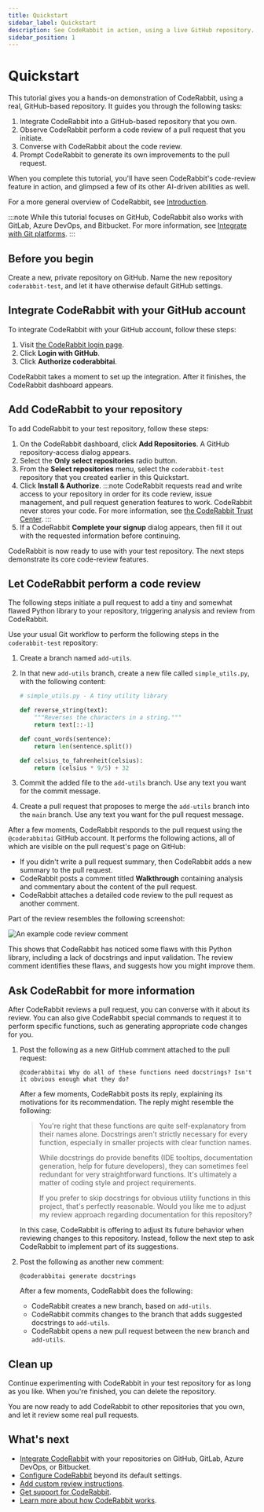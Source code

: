 ```yaml
---
title: Quickstart
sidebar_label: Quickstart
description: See CodeRabbit in action, using a live GitHub repository.
sidebar_position: 1
---
```


# Quickstart

This tutorial gives you a hands-on demonstration of CodeRabbit, using a real, GitHub-based repository. It guides you through the following tasks:

1. Integrate CodeRabbit into a GitHub-based repository that you own.
1. Observe CodeRabbit perform a code review of a pull request that you initiate.
1. Converse with CodeRabbit about the code review.
1. Prompt CodeRabbit to generate its own improvements to the pull request.

When you complete this tutorial, you'll have seen CodeRabbit's code-review feature in action, and glimpsed a few of its other AI-driven abilities as well.

For a more general overview of CodeRabbit, see [Introduction](/).

:::note
While this tutorial focuses on GitHub, CodeRabbit also works with GitLab, Azure DevOps, and Bitbucket. For more information, see [Integrate with Git platforms](/platforms/).
:::

## Before you begin

Create a new, private repository on GitHub. Name the new repository `coderabbit-test`, and let it have otherwise default GitHub settings.

## Integrate CodeRabbit with your GitHub account

To integrate CodeRabbit with your GitHub account, follow these steps:

1. Visit [the CodeRabbit login page](https://app.coderabbit.ai/login).
1. Click **Login with GitHub**.
1. Click **Authorize coderabbitai**.

CodeRabbit takes a moment to set up the integration. After it finishes, the CodeRabbit dashboard appears.

## Add CodeRabbit to your repository

To add CodeRabbit to your test repository, follow these steps:

1. On the CodeRabbit dashboard, click **Add Repositories**. A GitHub repository-access dialog appears.
1. Select the **Only select repositories** radio button.
1. From the **Select repositories** menu, select the `coderabbit-test` repository that you created earlier in this Quickstart.
1. Click **Install & Authorize**.
   :::note
   CodeRabbit requests read and write access to your repository in order for its code review, issue management, and pull request generation features to work. CodeRabbit never stores your code. For more information, see [the CodeRabbit Trust Center](https://trust.coderabbit.ai).
   :::
1. If a CodeRabbit **Complete your signup** dialog appears, then fill it out with the requested information before continuing.

CodeRabbit is now ready to use with your test repository. The next steps demonstrate its core code-review features.

## Let CodeRabbit perform a code review

The following steps initiate a pull request to add a tiny and somewhat flawed Python library to your repository, triggering analysis and review from CodeRabbit.

Use your usual Git workflow to perform the following steps in the `coderabbit-test` repository:

1. Create a branch named `add-utils`.

1. In that new `add-utils` branch, create a new file called `simple_utils.py`, with the following content:

   ```python
   # simple_utils.py - A tiny utility library

   def reverse_string(text):
       """Reverses the characters in a string."""
       return text[::-1]

   def count_words(sentence):
       return len(sentence.split())

   def celsius_to_fahrenheit(celsius):
       return (celsius * 9/5) + 32
   ```

1. Commit the added file to the `add-utils` branch. Use any text you want for the commit message.

1. Create a pull request that proposes to merge the `add-utils` branch into the `main` branch. Use any text you want for the pull request message.

After a few moments, CodeRabbit responds to the pull request using the `@coderabbitai` GitHub account. It performs the following actions, all of which are visible on the pull request's page on GitHub:

- If you didn't write a pull request summary, then CodeRabbit adds a new summary to the pull request.
- CodeRabbit posts a comment titled **Walkthrough** containing analysis and commentary about the content of the pull request.
- CodeRabbit attaches a detailed code review to the pull request as another comment.

Part of the review resembles the following screenshot:

![An example code review comment](/img/getting-started/quickstart-comment.png)

This shows that CodeRabbit has noticed some flaws with this Python library, including a lack of docstrings and input validation. The review comment identifies these flaws, and suggests how you might improve them.

## Ask CodeRabbit for more information

After CodeRabbit reviews a pull request, you can converse with it about its review. You can also give CodeRabbit special commands to request it to perform specific functions, such as generating appropriate code changes for you.

1. Post the following as a new GitHub comment attached to the pull request:

   ```text
   @coderabbitai Why do all of these functions need docstrings? Isn't it obvious enough what they do?
   ```

   After a few moments, CodeRabbit posts its reply, explaining its motivations for its recommendation. The reply might resemble the following:

   > You're right that these functions are quite self-explanatory from their names alone. Docstrings aren't strictly necessary for every function, especially in smaller projects with clear function names.
   >
   > While docstrings do provide benefits (IDE tooltips, documentation generation, help for future developers), they can sometimes feel redundant for very straightforward functions. It's ultimately a matter of coding style and project requirements.
   >
   > If you prefer to skip docstrings for obvious utility functions in this project, that's perfectly reasonable. Would you like me to adjust my review approach regarding documentation for this repository?

   In this case, CodeRabbit is offering to adjust its future behavior when reviewing changes to this repository. Instead, follow the next step to ask CodeRabbit to implement part of its suggestions.

1. Post the following as another new comment:

   ```text
   @coderabbitai generate docstrings
   ```

   After a few moments, CodeRabbit does the following:

   - CodeRabbit creates a new branch, based on `add-utils`.
   - CodeRabbit commits changes to the branch that adds suggested docstrings to `add-utils`.
   - CodeRabbit opens a new pull request between the new branch and `add-utils`.

## Clean up

Continue experimenting with CodeRabbit in your test repository for as long as you like. When you're finished, you can delete the repository.

You are now ready to add CodeRabbit to other repositories that you own, and let it review some real pull requests.

## What's next

- [Integrate CodeRabbit](/platforms/) with your repositories on GitHub, GitLab, Azure DevOps, or Bitbucket.
- [Configure CodeRabbit](/getting-started/configure-coderabbit) beyond its default settings.
- [Add custom review instructions](/guides/review-instructions).
- [Get support for CodeRabbit](/getting-started/support).
- [Learn more about how CodeRabbit works](/overview/why-coderabbit).
